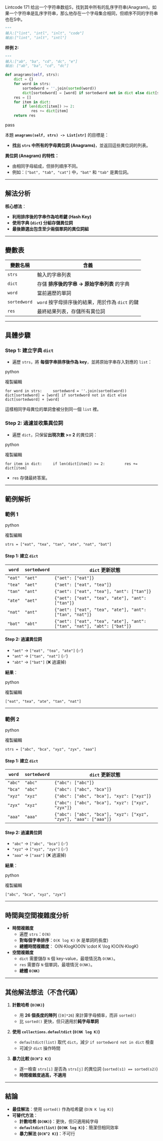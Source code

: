 Lintcode 171
给出一个字符串数组S，找到其中所有的乱序字符串(Anagram)。如果一个字符串是乱序字符串，那么他存在一个字母集合相同，但顺序不同的字符串也在S中。


```python
"""
输入:["lint", "intl", "inlt", "code"]
输出:["lint", "inlt", "intl"]
```

**样例 2:**

```python
"""
输入:["ab", "ba", "cd", "dc", "e"]
输出: ["ab", "ba", "cd", "dc"]
```


```python
def anagrams(self, strs):
	dict = {}
	for word in strs:
		sortedword = ''.join(sorted(word))
		dict[sortedword] = [word] if sortedword not in dict else dict[sortedword] + [word]
	res = []
	for item in dict:
		if len(dict[item]) >= 2:
			res += dict[item]
	return res
```
pass

本題 **`anagrams(self, strs) -> List[str]`** 的目標是：

- **找出 `strs` 中所有的字母異位詞 (Anagrams)**，並返回這些異位詞的列表。

**異位詞 (Anagram) 的特性：**

- 由相同字母組成，但排列順序不同。
- 例如：`["bat", "tab", "cat"]` 中，`"bat"` 和 `"tab"` 是異位詞。

---

## **解法分析**

**核心想法**：

- **利用排序後的字串作為哈希鍵 (Hash Key)**
- **使用字典 (`dict`) 分組存儲異位詞**
- **最後篩選出包含至少兩個單詞的異位詞組**

---

## **變數表**

|變數名稱|含義|
|---|---|
|`strs`|輸入的字串列表|
|`dict`|存儲 **排序後的字串 -> 原始字串列表** 的字典|
|`word`|當前遍歷的單詞|
|`sortedword`|`word` 按字母排序後的結果，用於作為 `dict` 的鍵|
|`res`|最終結果列表，存儲所有異位詞|

---

## **具體步驟**

### **Step 1: 建立字典 `dict`**

- 遍歷 `strs`，將 **每個字串排序後作為 key**，並將原始字串存入對應的 `list`：

python

複製編輯

`for word in strs:     sortedword = ''.join(sorted(word))     dict[sortedword] = [word] if sortedword not in dict else dict[sortedword] + [word]`

這樣相同字母異位的單詞會被分到同一個 `list` 裡。

### **Step 2: 過濾並收集異位詞**

- 遍歷 `dict`，只保留**出現次數 >= 2** 的異位詞：

python

複製編輯

`for item in dict:     if len(dict[item]) >= 2:         res += dict[item]`

- `res` 存儲最終答案。

---

## **範例解析**

### **範例 1**

python

複製編輯

`strs = ["eat", "tea", "tan", "ate", "nat", "bat"]`

#### **Step 1: 建立 `dict`**

|`word`|`sortedword`|`dict` 更新狀態|
|---|---|---|
|`"eat"`|`"aet"`|`{"aet": ["eat"]}`|
|`"tea"`|`"aet"`|`{"aet": ["eat", "tea"]}`|
|`"tan"`|`"ant"`|`{"aet": ["eat", "tea"], "ant": ["tan"]}`|
|`"ate"`|`"aet"`|`{"aet": ["eat", "tea", "ate"], "ant": ["tan"]}`|
|`"nat"`|`"ant"`|`{"aet": ["eat", "tea", "ate"], "ant": ["tan", "nat"]}`|
|`"bat"`|`"abt"`|`{"aet": ["eat", "tea", "ate"], "ant": ["tan", "nat"], "abt": ["bat"]}`|

#### **Step 2: 過濾異位詞**

- `"aet"` → `["eat", "tea", "ate"]` (✅)
- `"ant"` → `["tan", "nat"]` (✅)
- `"abt"` → `["bat"]` (❌ 過濾掉)

**結果**：

python

複製編輯

`["eat", "tea", "ate", "tan", "nat"]`

---

### **範例 2**

python

複製編輯

`strs = ["abc", "bca", "xyz", "zyx", "aaa"]`

#### **Step 1: 建立 `dict`**

|`word`|`sortedword`|`dict` 更新狀態|
|---|---|---|
|`"abc"`|`"abc"`|`{"abc": ["abc"]}`|
|`"bca"`|`"abc"`|`{"abc": ["abc", "bca"]}`|
|`"xyz"`|`"xyz"`|`{"abc": ["abc", "bca"], "xyz": ["xyz"]}`|
|`"zyx"`|`"xyz"`|`{"abc": ["abc", "bca"], "xyz": ["xyz", "zyx"]}`|
|`"aaa"`|`"aaa"`|`{"abc": ["abc", "bca"], "xyz": ["xyz", "zyx"], "aaa": ["aaa"]}`|

#### **Step 2: 過濾異位詞**

- `"abc"` → `["abc", "bca"]` (✅)
- `"xyz"` → `["xyz", "zyx"]` (✅)
- `"aaa"` → `["aaa"]` (❌ 過濾掉)

**結果**：

python

複製編輯

`["abc", "bca", "xyz", "zyx"]`

---

## **時間與空間複雜度分析**

- **時間複雜度**
    - 遍歷 `strs`：`O(N)`
    - **對每個字串排序**：`O(K log K)` (`K` 是單詞的長度)
    - **總體時間複雜度**： O(N⋅Klog⁡K)O(N \cdot K \log K)O(N⋅KlogK)
- **空間複雜度**
    - `dict` 需要儲存 `N` 個 key-value，最壞情況為 `O(NK)`。
    - `res` 需要存 `N` 個單詞，最壞情況 `O(NK)`。
    - **總體 `O(NK)`**

---

## **其他解法想法（不含代碼）**

1. **計數哈希 (`O(NK)`)**
    
    - 用 **26 個長度的陣列** (`[0]*26`) 來計算字母頻率，而非 `sorted()`
    - 比 `sorted()` 更快，但只適用於**純字母單詞**
2. **使用 `collections.defaultdict` (`O(NK log K)`)**
    
    - `defaultdict(list)` 取代 `dict`，減少 `if sortedword not in dict` 檢查
    - 可減少 `dict` 操作時間
3. **暴力比較 (`O(N^2 K)`)**
    
    - 逐一檢查 `strs[i]` 是否為 `strs[j]` 的異位詞 (`sorted(s1) == sorted(s2)`)
    - **時間複雜度過高，不適用**

---

## **結論**

- **最佳解法**：使用 `sorted()` 作為哈希鍵 (`O(N K log K)`)
- **可替代方法**：
    - **計數哈希 (`O(NK)`)**：更快，但只適用純字母
    - **`defaultdict(list)` (`O(NK log K)`)**：簡潔但相同效率
    - **暴力解法 (`O(N^2 K)`)**：不可行